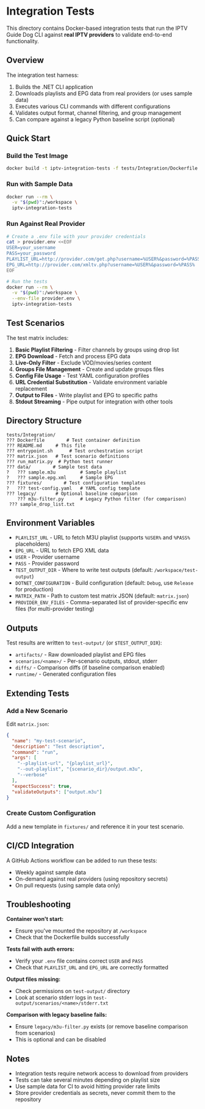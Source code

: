 # Integration Tests

This directory contains Docker-based integration tests that run the IPTV Guide Dog CLI against **real IPTV providers** to validate end-to-end functionality.

## Overview

The integration test harness:

1. Builds the .NET CLI application
2. Downloads playlists and EPG data from real providers (or uses sample data)
3. Executes various CLI commands with different configurations
4. Validates output format, channel filtering, and group management
5. Can compare against a legacy Python baseline script (optional)

## Quick Start

### Build the Test Image

```bash
docker build -t iptv-integration-tests -f tests/Integration/Dockerfile .
```

### Run with Sample Data

```bash
docker run --rm \
  -v "$(pwd)":/workspace \
  iptv-integration-tests
```

### Run Against Real Provider

```bash
# Create a .env file with your provider credentials
cat > provider.env <<EOF
USER=your_username
PASS=your_password
PLAYLIST_URL=http://provider.com/get.php?username=%USER%&password=%PASS%&type=m3u_plus
EPG_URL=http://provider.com/xmltv.php?username=%USER%&password=%PASS%
EOF

# Run the tests
docker run --rm \
  -v "$(pwd)":/workspace \
  --env-file provider.env \
  iptv-integration-tests
```

## Test Scenarios

The test matrix includes:

1. **Basic Playlist Filtering** - Filter channels by groups using drop list
2. **EPG Download** - Fetch and process EPG data
3. **Live-Only Filter** - Exclude VOD/movies/series content
4. **Groups File Management** - Create and update groups files
5. **Config File Usage** - Test YAML configuration profiles
6. **URL Credential Substitution** - Validate environment variable replacement
7. **Output to Files** - Write playlist and EPG to specific paths
8. **Stdout Streaming** - Pipe output for integration with other tools

## Directory Structure

```
tests/Integration/
??? Dockerfile        # Test container definition
??? README.md     # This file
??? entrypoint.sh      # Test orchestration script
??? matrix.json   # Test scenario definitions
??? run_matrix.py  # Python test runner
??? data/        # Sample test data
?   ??? sample.m3u         # Sample playlist
?   ??? sample.epg.xml     # Sample EPG
??? fixtures/        # Test configuration templates
?   ??? test-config.yaml   # YAML config template
??? legacy/       # Optional baseline comparison
    ??? m3u-filter.py      # Legacy Python filter (for comparison)
 ??? sample_drop_list.txt
```

## Environment Variables

- `PLAYLIST_URL` - URL to fetch M3U playlist (supports `%USER%` and `%PASS%` placeholders)
- `EPG_URL` - URL to fetch EPG XML data
- `USER` - Provider username
- `PASS` - Provider password
- `TEST_OUTPUT_DIR` - Where to write test outputs (default: `/workspace/test-output`)
- `DOTNET_CONFIGURATION` - Build configuration (default: `Debug`, use `Release` for production)
- `MATRIX_PATH` - Path to custom test matrix JSON (default: `matrix.json`)
- `PROVIDER_ENV_FILES` - Comma-separated list of provider-specific env files (for multi-provider testing)

## Outputs

Test results are written to `test-output/` (or `$TEST_OUTPUT_DIR`):

- `artifacts/` - Raw downloaded playlist and EPG files
- `scenarios/<name>/` - Per-scenario outputs, stdout, stderr
- `diffs/` - Comparison diffs (if baseline comparison enabled)
- `runtime/` - Generated configuration files

## Extending Tests

### Add a New Scenario

Edit `matrix.json`:

```json
{
  "name": "my-test-scenario",
  "description": "Test description",
  "command": "run",
  "args": [
    "--playlist-url", "{playlist_url}",
    "--out-playlist", "{scenario_dir}/output.m3u",
    "--verbose"
  ],
  "expectSuccess": true,
  "validateOutputs": ["output.m3u"]
}
```

### Create Custom Configuration

Add a new template in `fixtures/` and reference it in your test scenario.

## CI/CD Integration

A GitHub Actions workflow can be added to run these tests:

- Weekly against sample data
- On-demand against real providers (using repository secrets)
- On pull requests (using sample data only)

## Troubleshooting

**Container won't start:**
- Ensure you've mounted the repository at `/workspace`
- Check that the Dockerfile builds successfully

**Tests fail with auth errors:**
- Verify your `.env` file contains correct `USER` and `PASS`
- Check that `PLAYLIST_URL` and `EPG_URL` are correctly formatted

**Output files missing:**
- Check permissions on `test-output/` directory
- Look at scenario stderr logs in `test-output/scenarios/<name>/stderr.txt`

**Comparison with legacy baseline fails:**
- Ensure `legacy/m3u-filter.py` exists (or remove baseline comparison from scenarios)
- This is optional and can be disabled

## Notes

- Integration tests require network access to download from providers
- Tests can take several minutes depending on playlist size
- Use sample data for CI to avoid hitting provider rate limits
- Store provider credentials as secrets, never commit them to the repository
